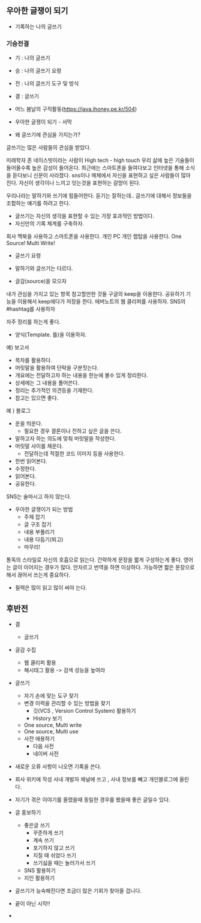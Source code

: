 ## 우아한 글쟁이 되기

- 기록하는 나의 글쓰기

### 기승전결

- 기 : 나의 글쓰기
- 승 : 나의 글쓰기 요령
- 전 : 나의 글쓰기 도구 및 방식
- 결 : 글쓰기


- 어느 봄날의 구직활동(https://java.ihoney.pe.kr/504)


- 우아한 글쟁이 되기 - 서막

- 왜 글쓰기에 관심을 가지는가?

글쓰기는 많은 사람들의 관심을 받았다.

미래학자 존 네이스빗이라는 사람이 High tech - high touch
우리 삶에 높은 기술들이 들어올수록 높은 감성이 들어온다.
최근에는 스마트폰을 들여다보고 인터넷을 통해 소식을 듣다보니 신문이 사라졌다.
sns이나 매체에서 자신을 표현하고 싶은 사람들이 많아진다.
자신이 생각이나 느끼고 잇는것을 표현하는 갈망이 된다.

우리나라는 말하기와 쓰기에 힘들어한다. 듣기는 잘하는데..
글쓰기에 대해서 정보들을 조합하는 얘기를 하려고 한다.

- 글쓰기는 자신의 생각을 표현할 수 있는 가장 효과적인 방법이다.
- 자신만의 기록 체계를 구축하자.

회사 맥북을 사용하고 스마트폰을 사용한다. 개인 PC 개인 랩탑을 사용한다.
One Source! Multi Write!


- 글쓰기 요령
- 말하기와 글쓰기는 다르다.

- 글감(source)을 모으자

내가 관심을 가지고 있는 항목 참고할만한 것들
구글의 keep을 이용한다.
공유하기 기능을 이용해서 keep에다가 저장을 한다.
에버노트의 웹 클리퍼를 사용하자.
SNS의 #hashtag를 사용하자

자주 정리를 하는게 좋다.

- 양식(Template. 틀)을 이용하자.

예) 보고서
- 목차를 활용하다.
- 머릿말을 활용하여 단락을 구분짓는다.
- 개요에는 전달하고자 하는 내용을 한눈에 볼수 있게 정리한다.
- 상세에는 그 내용을 풀어쓴다.
- 정리는 추가적인 의견등을 기재한다.
- 참고는 있으면 좋다.

예 ) 블로그
- 운을 띄운다.
    - 필요한 경우 결론이나 전하고 싶은 글을 쓴다.
- 말하고자 하는 의도에 맞춰 머릿말을 작성한다.
- 머릿말 사이를 채운다.
    - 전달하는데 적절한 코드 이미지 등을 사용한다.
- 한번 읽어본다.
- 수정한다.
- 읽어본다.
- 공유한다.

SNS는 술마시고 하지 않는다.

- 우아한 글쟁이가 되는 방법
    - 주제 잡기
    - 글 구조 잡기
    - 내용 부풀리기
    - 내용 다듬기(퇴고)
    - 마무리!
    
통독의 스타일로 자신의 호흡으로 읽는다.
간략하게 문장을 짧게 구성하는게 좋다.
영어는 글이 이어지는 경우가 많다. 안자르고 번역을 하면 이상하다.
가능하면 짧은 문장으로 해서 끊어서 쓰는게 중요하다.

- 필력은 많이 읽고 많이 써야 는다.



## 후반전
- 결
    - 글쓰기
    
- 글감 수집
    - 웹 클리퍼 활용
    - 해시태그 활용 -> 검색 성능을 높여라
    
- 글쓰기
    - 자기 손에 맞는 도구 찾기
    - 변경 이력을 관리할 수 있는 방법을 찾기
        - 깃(VCS , Version Control System) 활용하기
        - History 보기
    - One source, Multi write
    - One source, Multi use
    - 사전 애용하기
        - 다음 사전
        - 네이버 사전
    
- 새로운 오류 사항이 나오면 기록을 쓴다.
- 회사 위키에 작성 사내 개발자 채널에 쓰고 , 사내 정보를 빼고 개인블로그에 올린다.
- 자기가 겪은 이야기를 올렸을때 동일한 경우를 봤을때 좋은 글일수 있다.

    
- 글 홍보하기
    - 좋은글 쓰기
        - 꾸준하게 쓰기
        - 계속 쓰기
        - 포기하지 않고 쓰기
        - 지칠 때 쉬었다 쓰기
        - 쓰기싫을 때는 놀러가서 쓰기
    - SNS 활용하기
    - 지인 활용하기
    
- 글쓰기가 능숙해진다면 조금더 많은 기회가 찾아올 겁니다.
- 끝이 아닌 시작!!
- 